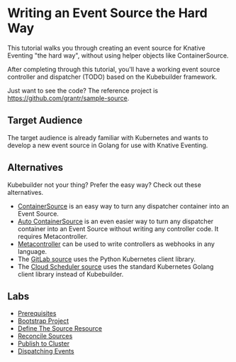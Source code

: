 # Writing an Event Source the Hard Way

This tutorial walks you through creating an event source for Knative Eventing
"the hard way", without using helper objects like ContainerSource.

After completing through this tutorial, you'll have a working event
source controller and dispatcher (TODO) based on the Kubebuilder framework.

Just want to see the code? The reference project is https://github.com/grantr/sample-source.

## Target Audience

The target audience is already familiar with Kubernetes and wants to develop a
new event source in Golang for use with Knative Eventing.

## Alternatives

Kubebuilder not your thing? Prefer the easy way? Check out these alternatives.
* [ContainerSource](https://github.com/knative/docs/tree/master/eventing/sources#meta-sources)
  is an easy way to turn any dispatcher container into an Event Source.
* [Auto ContainerSource](https://github.com/knative/docs/tree/master/eventing/sources#meta-sources)
  is an even easier way to turn any dispatcher container into an Event Source
  without writing any controller code. It requires Metacontroller.
* [Metacontroller](https://metacontroller.app) can be used to write controllers
  as webhooks in any language.
* The [GitLab source](https://gitlab.com/triggermesh/gitlabsource) uses the
  Python Kubernetes client library.
* The [Cloud Scheduler source](https://github.com/vaikas-google/csr) uses
  the standard Kubernetes Golang client library instead of Kubebuilder.

## Labs

* [Prerequisites](docs/01-prerequisites.md)
* [Bootstrap Project](docs/02-bootstrap.md)
* [Define The Source Resource](docs/03-define-source.md)
* [Reconcile Sources](docs/04-reconcile-sources.md)
* [Publish to Cluster](docs/05-publish-to-cluster.md)
* [Dispatching Events](docs/06-dispatching-events.md)
